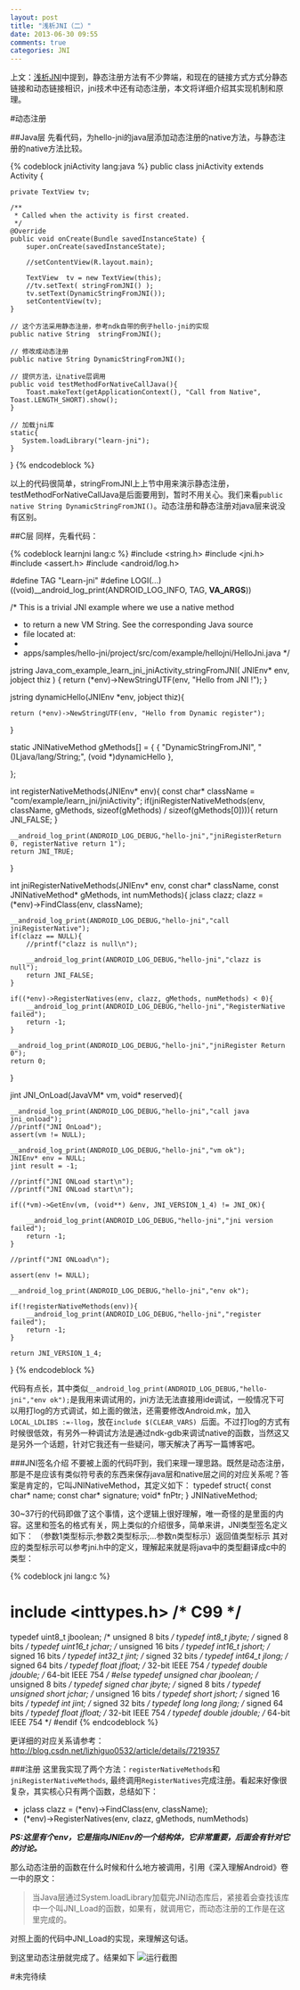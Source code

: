 ```yaml
---
layout: post
title: "浅析JNI（二）"
date: 2013-06-30 09:55
comments: true
categories: JNI
---
```


上文：[浅析JNI](http://whbzju.github.io/blog/2013/06/26/qianxi-jni/)中提到，静态注册方法有不少弊端，和现在的链接方式方式分静态链接和动态链接相识，jni技术中还有动态注册，本文将详细介绍其实现机制和原理。

#动态注册

##Java层
先看代码，为hello-jni的java层添加动态注册的native方法，与静态注册的native方法比较。

{% codeblock jniActivity lang:java %}
public class jniActivity extends Activity {

    private TextView tv;

    /**
     * Called when the activity is first created.
     */
    @Override
    public void onCreate(Bundle savedInstanceState) {
        super.onCreate(savedInstanceState);

        //setContentView(R.layout.main);

        TextView  tv = new TextView(this);
        //tv.setText( stringFromJNI() );
        tv.setText(DynamicStringFromJNI());
        setContentView(tv);
    }

    // 这个方法采用静态注册，参考ndk自带的例子hello-jni的实现
    public native String  stringFromJNI();

    // 修改成动态注册
    public native String DynamicStringFromJNI();

    // 提供方法，让native层调用
    public void testMethodForNativeCallJava(){
        Toast.makeText(getApplicationContext(), "Call from Native", Toast.LENGTH_SHORT).show();
    }

    // 加载jni库
    static{
       System.loadLibrary("learn-jni");
    }
}
{% endcodeblock %}

以上的代码很简单，stringFromJNI上上节中用来演示静态注册，testMethodForNativeCallJava是后面要用到，暂时不用关心。我们来看`public native String DynamicStringFromJNI()`。动态注册和静态注册对java层来说没有区别。

##C层
同样，先看代码：


{% codeblock learnjni lang:c %}
#include <string.h>
#include <jni.h>
#include <assert.h>
#include <android/log.h>


#define TAG "Learn-jni"
#define LOGI(...) ((void)__android_log_print(ANDROID_LOG_INFO, TAG, __VA_ARGS__))

/* This is a trivial JNI example where we use a native method
 * to return a new VM String. See the corresponding Java source
 * file located at:
 *
 *   apps/samples/hello-jni/project/src/com/example/hellojni/HelloJni.java
 */

jstring
Java_com_example_learn_jni_jniActivity_stringFromJNI( JNIEnv* env,
                                                  jobject thiz )
{
    return (*env)->NewStringUTF(env, "Hello from JNI !");
}


jstring dynamicHello(JNIEnv *env, jobject thiz){

    return (*env)->NewStringUTF(env, "Hello from Dynamic register");
}

static JNINativeMethod gMethods[] = {
    {
    "DynamicStringFromJNI",
    "()Ljava/lang/String;",
    (void *)dynamicHello
    },

};

int registerNativeMethods(JNIEnv* env){
    const char* className = "com/example/learn_jni/jniActivity";
    if(jniRegisterNativeMethods(env, className, gMethods, sizeof(gMethods) / sizeof(gMethods[0]))){
        return JNI_FALSE;
    }

    __android_log_print(ANDROID_LOG_DEBUG,"hello-jni","jniRegisterReturn 0, registerNative return 1");
    return JNI_TRUE;
}

int jniRegisterNativeMethods(JNIEnv* env, const char* className, const JNINativeMethod* gMethods, int numMethods){
    jclass clazz;
    clazz = (*env)->FindClass(env, className);

    __android_log_print(ANDROID_LOG_DEBUG,"hello-jni","call jniRegisterNative");
    if(clazz == NULL){
        //printf("clazz is null\n");

        __android_log_print(ANDROID_LOG_DEBUG,"hello-jni","clazz is null");
        return JNI_FALSE;
    }

    if((*env)->RegisterNatives(env, clazz, gMethods, numMethods) < 0){
        __android_log_print(ANDROID_LOG_DEBUG,"hello-jni","RegisterNative failed");
        return -1;
    }

    __android_log_print(ANDROID_LOG_DEBUG,"hello-jni","jniRegister Return 0");
    return 0;
}

jint JNI_OnLoad(JavaVM* vm, void* reserved){

    __android_log_print(ANDROID_LOG_DEBUG,"hello-jni","call java jni_onload");
    //printf("JNI OnLoad");
    assert(vm != NULL);

    __android_log_print(ANDROID_LOG_DEBUG,"hello-jni","vm ok");
    JNIEnv* env = NULL;
    jint result = -1;

    //printf("JNI ONLoad start\n");
    //printf("JNI ONLoad start\n");

    if((*vm)->GetEnv(vm, (void**) &env, JNI_VERSION_1_4) != JNI_OK){

        __android_log_print(ANDROID_LOG_DEBUG,"hello-jni","jni version failed");
        return -1;
    }

    //printf("JNI ONLoad\n");

    assert(env != NULL);

    __android_log_print(ANDROID_LOG_DEBUG,"hello-jni","env ok");

    if(!registerNativeMethods(env)){
        __android_log_print(ANDROID_LOG_DEBUG,"hello-jni","register failed");
        return -1;
    }

    return JNI_VERSION_1_4;
}
{% endcodeblock %}


代码有点长，其中类似`__android_log_print(ANDROID_LOG_DEBUG,"hello-jni","env ok");`是我用来调试用的，jni方法无法直接用ide调试，一般情况下可以用打log的方式调试，如上面的做法，还需要修改Android.mk，加入`LOCAL_LDLIBS :=-llog`，放在`include $(CLEAR_VARS)
`后面。不过打log的方式有时候很低效，有另外一种调试方法是通过ndk-gdb来调试native的函数，当然这又是另外一个话题，针对它我还有一些疑问，哪天解决了再写一篇博客吧。

###JNI签名介绍
不要被上面的代码吓到，我们来理一理思路。既然是动态注册，那是不是应该有类似符号表的东西来保存java层和native层之间的对应关系呢？答案是肯定的，它叫JNINativeMethod，其定义如下：
	typedef struct{
		const char* name;
		const char* signature;
		void*       fnPtr;
	} JNINativeMethod;

30~37行的代码即做了这个事情，这个逻辑上很好理解，唯一奇怪的是里面的内容。这里和签名的格式有关，网上类似的介绍很多，简单来讲，JNI类型签名定义如下：
	（参数1类型标示;参数2类型标示;…参数n类型标示）返回值类型标示
其对应的类型标示可以参考jni.h中的定义，理解起来就是将java中的类型翻译成c中的类型：

{% codeblock jni lang:c %}
# include <inttypes.h>      /* C99 */
typedef uint8_t         jboolean;       /* unsigned 8 bits */
typedef int8_t          jbyte;          /* signed 8 bits */
typedef uint16_t        jchar;          /* unsigned 16 bits */
typedef int16_t         jshort;         /* signed 16 bits */
typedef int32_t         jint;           /* signed 32 bits */
typedef int64_t         jlong;          /* signed 64 bits */
typedef float           jfloat;         /* 32-bit IEEE 754 */
typedef double          jdouble;        /* 64-bit IEEE 754 */
#else
typedef unsigned char   jboolean;       /* unsigned 8 bits */
typedef signed char     jbyte;          /* signed 8 bits */
typedef unsigned short  jchar;          /* unsigned 16 bits */
typedef short           jshort;         /* signed 16 bits */
typedef int             jint;           /* signed 32 bits */
typedef long long       jlong;          /* signed 64 bits */
typedef float           jfloat;         /* 32-bit IEEE 754 */
typedef double          jdouble;        /* 64-bit IEEE 754 */
#endif
{% endcodeblock %}

更详细的对应关系请参考：<http://blog.csdn.net/lizhiguo0532/article/details/7219357>

###注册
这里我实现了两个方法：`registerNativeMethods`和`jniRegisterNativeMethods`, 最终调用`RegisterNatives`完成注册。看起来好像很复杂，其实核心只有两个函数，总结如下：

* jclass clazz = (*env)->FindClass(env, className);
* (*env)->RegisterNatives(env, clazz, gMethods, numMethods)

***PS:这里有个env，它是指向JNIEnv的一个结构体，它非常重要，后面会有针对它的讨论。***

那么动态注册的函数在什么时候和什么地方被调用，引用《深入理解Android》卷一中的原文：
> 当Java层通过System.loadLibrary加载完JNI动态库后，紧接着会查找该库中一个叫JNI_Load的函数，如果有，就调用它，而动态注册的工作是在这里完成的。

对照上面的代码中JNI_Load的实现，来理解这句话。

到这里动态注册就完成了。结果如下
![运行截图](images/androidscreen1.png)

#未完待续
